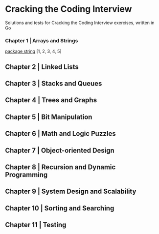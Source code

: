# Cracking the Coding Interview

Solutions and tests for Cracking the Coding Interview exercises, written in Go

### Chapter 1 | Arrays and Strings

[package string](https://github.com/nikovacevic/ctci/blob/master/string/string.go) [1, 2, 3, 4, 5]

## Chapter 2 | Linked Lists

## Chapter 3 | Stacks and Queues

## Chapter 4 | Trees and Graphs

## Chapter 5 | Bit Manipulation

## Chapter 6 | Math and Logic Puzzles

## Chapter 7 | Object-oriented Design

## Chapter 8 | Recursion and Dynamic Programming

## Chapter 9 | System Design and Scalability

## Chapter 10 | Sorting and Searching

## Chapter 11 | Testing
